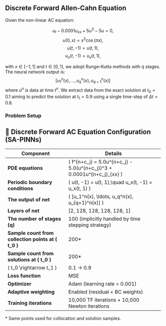 ## Discrete Forward Allen-Cahn Equation

Given the non-linear AC equation:

$$u_t - 0.0001u_{xx} + 5u^3 - 5u = 0,$$
$$u(0, x) = x^2 \cos(\pi x),$$
$$u(t,-1) = u(t, 1),$$
$$u_x(t,-1) = u_x(t, 1),$$

with $x \in [-1, 1]$ and $t \in [0, 1]$, we adopt Runge–Kutta methods with q stages. The neural network output is:
$$[u^n_1(x),\dots, u^n_q(x), u^n_{q+1}(x)]$$
where $u^n$ is data at time $t^n$. We extract data from the exact solution at $t_0 = 0.1$ aiming to predict the solution at $t_1 = 0.9$ using a single time-step of $\Delta t = 0.8$.

### Problem Setup

## 🧠 Discrete Forward AC Equation Configuration (SA-PINNs)

| **Component**                            | **Details**                                                                 |
|-----------------------------------------|------------------------------------------------------------------------------|
| **PDE equations**                        | \( f^{n+c_j} = 5.0u^{n+c_j} - 5.0(u^{n+c_j})^3 + 0.0001u^{n+c_j}_{xx} \)     |
| **Periodic boundary conditions**         | \( u(t, -1) = u(t, 1),\quad u_x(t, -1) = u_x(t, 1) \)                        |
| **The output of net**                   | \( [u_1^n(x), \ldots, u_q^n(x), u_{q+1}^n(x)] \)                              |
| **Layers of net**                        | [2, 128, 128, 128, 128, 1]                                                   |
| **The number of stages (q)**             | 100 (implicitly handled by time stepping strategy)                           |
| **Sample count from collection points at \( t_0 \)** | 200\*                                                            |
| **Sample count from solutions at \( t_0 \)**        | 200\*                                                            |
| \( t_0 \rightarrow t_1 \)                | 0.1 → 0.9                                                                    |
| **Loss function**                        | MSE                                                                          |
| **Optimizer**                            | Adam (learning rate = 0.001)                                                 |
| **Adaptive weighting**                   | Enabled (residual + BC weights)                                              |
| **Training iterations**                  | 10,000 TF iterations + 10,000 Newton iterations                              |

\* Same points used for collocation and solution samples.

